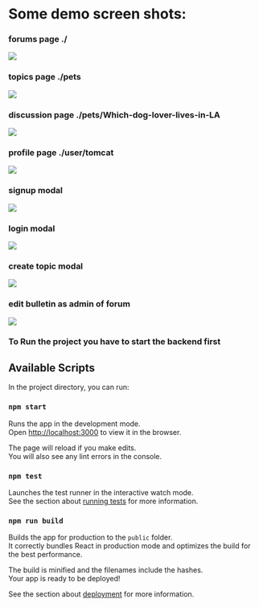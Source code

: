 

# Some demo screen shots:
### forums page ./
![](snapshots/forums.png)
### topics page ./pets
![](snapshots/topics.png)
### discussion page ./pets/Which-dog-lover-lives-in-LA
![](snapshots/discussion.png)
### profile page ./user/tomcat
![](snapshots/profile.png)
### signup modal
![](snapshots/signup.png)
### login modal
![](snapshots/login.png)
### create topic modal
![](snapshots/create.png)
### edit bulletin as admin of forum
![](snapshots/edit_bulletin.png)

### To Run the project you have to start the backend first

## Available Scripts

In the project directory, you can run:

### `npm start`

Runs the app in the development mode.<br />
Open [http://localhost:3000](http://localhost:3000) to view it in the browser.

The page will reload if you make edits.<br />
You will also see any lint errors in the console.

### `npm test`

Launches the test runner in the interactive watch mode.<br />
See the section about [running tests](https://facebook.github.io/create-react-app/docs/running-tests) for more information.

### `npm run build`

Builds the app for production to the `public` folder.<br />
It correctly bundles React in production mode and optimizes the build for the best performance.

The build is minified and the filenames include the hashes.<br />
Your app is ready to be deployed!

See the section about [deployment](https://facebook.github.io/create-react-app/docs/deployment) for more information.
